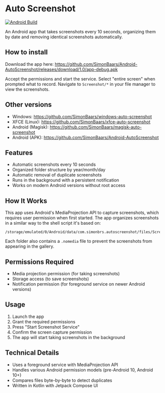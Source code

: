 # Auto Screenshot

[![Android Build](https://github.com/SimonBaars/Android-AutoScreenshot/actions/workflows/android-build.yml/badge.svg)](https://github.com/SimonBaars/Android-AutoScreenshot/actions/workflows/android-build.yml)

An Android app that takes screenshots every 10 seconds, organizing them by date and removing identical screenshots automatically.

## How to install

Download the app here: https://github.com/SimonBaars/Android-AutoScreenshot/releases/download/1.0/app-debug.apk

Accept the permissions and start the service. Select "entire screen" when prompted what to record. Navigate to `Screenshot/*` in your file manager to view the screenshots.

## Other versions
- Windows: https://github.com/SimonBaars/windows-auto-screenshot
- XFCE (Linux): https://github.com/SimonBaars/xfce-auto-screenshot
- Android (Magisk): https://github.com/SimonBaars/magisk-auto-screenshot
- Android (APK): https://github.com/SimonBaars/Android-AutoScreenshot

## Features

- Automatic screenshots every 10 seconds
- Organized folder structure by year/month/day
- Automatic removal of duplicate screenshots
- Runs in the background with a persistent notification
- Works on modern Android versions without root access

## How It Works

This app uses Android's MediaProjection API to capture screenshots, which requires user permission when first started. The app organizes screenshots in a similar way to the shell script it's based on:

```
/storage/emulated/0/Android/data/com.simonbrs.autoscreenshot/files/Screenshot/YYYY/MM/DD/HH_MM_SS.png
```

Each folder also contains a `.nomedia` file to prevent the screenshots from appearing in the gallery.

## Permissions Required

- Media projection permission (for taking screenshots)
- Storage access (to save screenshots)
- Notification permission (for foreground service on newer Android versions)

## Usage

1. Launch the app
2. Grant the required permissions
3. Press "Start Screenshot Service"
4. Confirm the screen capture permission
5. The app will start taking screenshots in the background

## Technical Details

- Uses a foreground service with MediaProjection API
- Handles various Android permission models (pre-Android 10, Android 10+)
- Compares files byte-by-byte to detect duplicates
- Written in Kotlin with Jetpack Compose UI 
